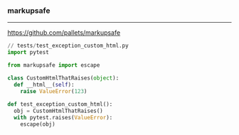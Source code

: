 ### markupsafe
---
https://github.com/pallets/markupsafe

```py
// tests/test_exception_custom_html.py
import pytest

from markupsafe import escape

class CustomHtmlThatRaises(object):
  def __html__(self):
    raise ValueError(123)
    
def test_exception_custom_html():
  obj = CustomHtmlThatRaises()
  with pytest.raises(ValueError):
    escape(obj)
```

```
```

```
```


